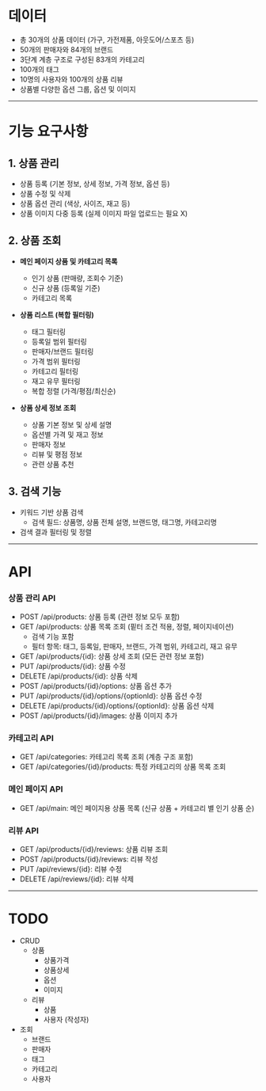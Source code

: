 # 데이터

- 총 30개의 상품 데이터 (가구, 가전제품, 아웃도어/스포츠 등)
- 50개의 판매자와 84개의 브랜드
- 3단계 계층 구조로 구성된 83개의 카테고리
- 100개의 태그
- 10명의 사용자와 100개의 상품 리뷰
- 상품별 다양한 옵션 그룹, 옵션 및 이미지

---
# 기능 요구사항

## 1. 상품 관리

- 상품 등록 (기본 정보, 상세 정보, 가격 정보, 옵션 등)
- 상품 수정 및 삭제
- 상품 옵션 관리 (색상, 사이즈, 재고 등)
- 상품 이미지 다중 등록 (실제 이미지 파일 업로드는 필요 X)

## 2. 상품 조회

- **메인 페이지 상품 및 카테고리 목록**
  - 인기 상품 (판매량, 조회수 기준)
  - 신규 상품 (등록일 기준)
  - 카테고리 목록

- **상품 리스트 (복합 필터링)**
  - 태그 필터링
  - 등록일 범위 필터링
  - 판매자/브랜드 필터링
  - 가격 범위 필터링
  - 카테고리 필터링
  - 재고 유무 필터링
  - 복합 정렬 (가격/평점/최신순)

- **상품 상세 정보 조회**
  - 상품 기본 정보 및 상세 설명
  - 옵션별 가격 및 재고 정보
  - 판매자 정보
  - 리뷰 및 평점 정보
  - 관련 상품 추천

## 3. 검색 기능

- 키워드 기반 상품 검색
  - 검색 필드: 상품명, 상품 전체 설명, 브랜드명, 태그명, 카테고리명
- 검색 결과 필터링 및 정렬

---

# API

### 상품 관리 API

- POST /api/products: 상품 등록 (관련 정보 모두 포함)
- GET /api/products: 상품 목록 조회 (핕터 조건 적용, 정렬, 페이지네이션)
    - 검색 기능 포함
    - 필터 항목: 태그, 등록일, 판매자, 브랜드, 가격 범위, 카테고리, 재고 유무
- GET /api/products/{id}: 상품 상세 조회 (모든 관련 정보 포함)
- PUT /api/products/{id}: 상품 수정
- DELETE /api/products/{id}: 상품 삭제
- POST /api/products/{id}/options: 상품 옵션 추가
- PUT /api/products/{id}/options/{optionId}: 상품 옵션 수정
- DELETE /api/products/{id}/options/{optionId}: 상품 옵션 삭제
- POST /api/products/{id}/images: 상품 이미지 추가

### 카테고리 API

- GET /api/categories: 카테고리 목록 조회 (계층 구조 포함)
- GET /api/categories/{id}/products: 특정 카테고리의 상품 목록 조회

### 메인 페이지 API

- GET /api/main: 메인 페이지용 상품 목록 (신규 상품 + 카테고리 별 인기 상품 순)

### 리뷰 API

- GET /api/products/{id}/reviews: 상품 리뷰 조회
- POST /api/products/{id}/reviews: 리뷰 작성
- PUT /api/reviews/{id}: 리뷰 수정
- DELETE /api/reviews/{id}: 리뷰 삭제

---
# TODO

- CRUD
  - 상품
    - 상품가격
    - 상품상세
    - 옵션
    - 이미지
  - 리뷰
    - 상품
    - 사용자 (작성자)
- 조회
  - 브랜드
  - 판매자
  - 태그
  - 카테고리
  - 사용자